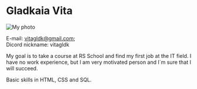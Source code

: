 # Gladkaia Vita

![My photo](https://sun9-53.userapi.com/impf/c846419/v846419579/5edd2/Fu6PXMx0H40.jpg?size=1614x2160&quality=96&sign=591367f0225a3f273fd77ceb7340813b&type=album)

E-mail: vitagldk@gmail.com;  
Dicord nickname: vitagldk

My goal is to take a course at RS School and find my first job at the IT field. I have no work experience, but I am very motivated person and I`m sure that I will suсceed.

Basic skills in HTML, CSS and SQL.